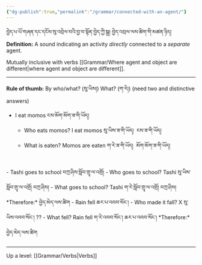 ```yaml
---
{"dg-publish":true,"permalink":"/grammar/connected-with-an-agent/"}
---
```


བྱེད་པ་པོ་གཞན་དང་དངོས་སུ་འབྲེལ་བའི་བྱ་བ་སྟོན་བྱེད་ཀྱི་སྒྲ། བྱེད་འབྲལ་ལས་ཚིག་གི་མཚན་ཉིད།
**Definition:** A sound indicating an activity *directly* connected to a *separate* agent.

Mutually inclusive with verbs [[Grammar/Where agent and object are different\|where agent and object are different]].

---
**Rule of thumb:** By who/what? (སུ་ཡིས།) What? (ག་རེ།) (need two and distinctive answers)
- I eat momos ངས་མོག་མོག་ཟ་གི་ཡོད།
	- Who eats momos? I eat momos སུ་ཡིས་ཟ་གི་ཡོད།  ངས་ཟ་གི་ཡོད།
	- What is eaten? Momos are eaten ག་རེ་ཟ་གི་ཡོད།  མོག་མོག་ཟ་གི་ཡོད།
<br>
- Tashi goes to school བཀྲ་ཤིས་སློབ་གྲྭ་ལ་འགྲོ།
	- Who goes to school? Tashi སུ་ཡིས་སློབ་གྲྭ་ལ་འགྲོ། བཀྲ་ཤིས།
	- What goes to school? Tashi ག་རེ་སློབ་གྲྭ་ལ་འགྲོ། བཀྲ་ཤིས།    *Therefore:* བྱེད་མེད་ལས་ཚིག
- Rain fell ཆར་པ་འབབ་སོང་།
	- Who made it fall? X སུ་ཡིས་འབབ་སོང་། ??
	- What fell? Rain fell ག་རེ་འབབ་སོང་།  ཆར་པ་འབབ་སོང་།  *Therefore:* བྱེད་མེད་ལས་ཚིག



---
Up a level: [[Grammar/Verbs\|Verbs]]